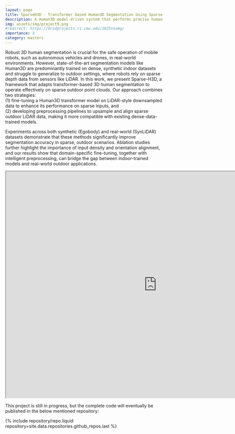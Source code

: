 ```yaml
---
layout: page
title: SparseH3D - Transformer based Human3D Segmentation Using Sparse Depth
description: A Human3D model-driven system that performs precise human instance segmentation on sparse LIDAR point clouds, overcoming data limitations through advanced 3D transfer learning techniques.
img: assets/img/project9.png
#redirect: https://mrsdprojects.ri.cmu.edu/2025teamg/
importance: 3
category: masters
---
```


Robust 3D human segmentation is crucial for the safe operation of mobile robots, such as autonomous vehicles and drones, in real-world environments. However, state-of-the-art segmentation models like Human3D are predominantly trained on dense, synthetic indoor datasets and struggle to generalize to outdoor settings, where robots rely on sparse depth data from sensors like LiDAR. In this work, we present Sparse-H3D, a framework that adapts transformer-based 3D human segmentation to operate effectively on sparse outdoor point clouds. Our approach combines two strategies:<br> 
(1) fine-tuning a Human3D transformer model on LiDAR-style downsampled data to enhance its performance on sparse inputs, and<br> 
(2) developing preprocessing pipelines to upsample and align sparse outdoor LiDAR data, making it more compatible with existing dense-data-trained models. 

Experiments across both synthetic (Egobody) and real-world (SynLiDAR) datasets demonstrate that these methods significantly improve segmentation accuracy in sparse, outdoor scenarios. Ablation studies further highlight the importance of input density and orientation alignment, and our results show that domain-specific fine-tuning, together with intelligent preprocessing, can bridge the gap between indoor-trained models and real-world outdoor applications.

<iframe src="https://drive.google.com/file/d/1Mc3yqiGlMR-2ZoZstpjQ0543jww-f3BU/preview" width="960" height="720" allow="autoplay"></iframe>

This project is still in progress, but the complete code will eventually be published in the below mentioned repository:

<div class="repositories d-flex flex-wrap flex-md-row flex-column justify-content-between align-items-center">
    {% include repository/repo.liquid repository=site.data.repositories.github_repos.last %}
</div>


